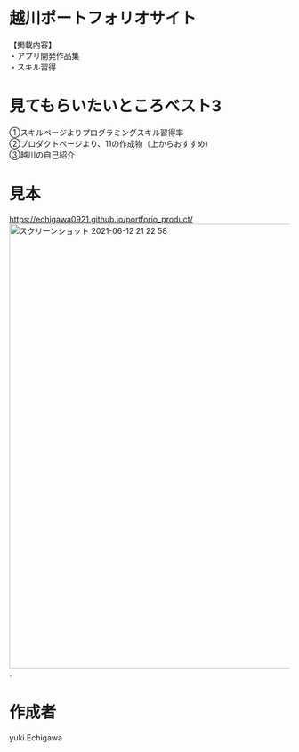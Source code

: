 # 越川ポートフォリオサイト

【掲載内容】   
・アプリ開発作品集   
・スキル習得   

# 見てもらいたいところベスト3    
①スキルページよりプログラミングスキル習得率   
②プロダクトページより、11の作成物（上からおすすめ）   
③越川の自己紹介   

# 見本
https://echigawa0921.github.io/portforio_product/
<img width="800" alt="スクリーンショット 2021-06-12 21 22 58" src="https://user-images.githubusercontent.com/69971834/121775739-609f1900-cbc4-11eb-87b9-dbe9f7fb2cd7.png">.  

# 作成者
yuki.Echigawa
